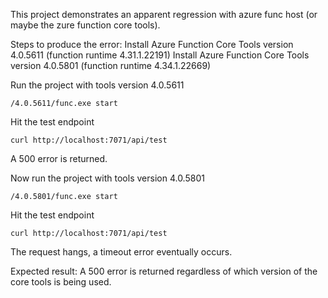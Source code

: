 This project demonstrates an apparent regression with azure func host (or maybe the zure function core tools).

Steps to produce the error:
Install Azure Function Core Tools version 4.0.5611 (function runtime 4.31.1.22191)
Install Azure Function Core Tools version 4.0.5801 (function runtime 4.34.1.22669)

Run the project with tools version 4.0.5611
```
/4.0.5611/func.exe start
```
Hit the test endpoint
```
curl http://localhost:7071/api/test
```
A 500 error is returned.

Now run the project with tools version 4.0.5801
```
/4.0.5801/func.exe start
```
Hit the test endpoint
```
curl http://localhost:7071/api/test
```
The request hangs, a timeout error eventually occurs.

Expected result: A 500 error is returned regardless of which version of the core tools is being used.
